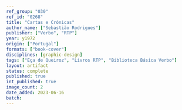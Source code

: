 ```yaml
---
ref_group: "030"
ref_id: "0268"
title: "Cartas e Crónicas"
author_name: ["Sebastião Rodrigues"]
publisher: ["Verbo", "RTP"]
year: y1972
origin: ["Portugal"]
formats: ["book-cover"]
disciplines: [graphic-design]
tags: ["Eça de Queiroz", "Livros RTP", "Biblioteca Básica Verbo"]
layout: artifact
status: complete
published: true
int_published: true
image_count: 2
date_added: 2023-06-16
batch:
---
```

